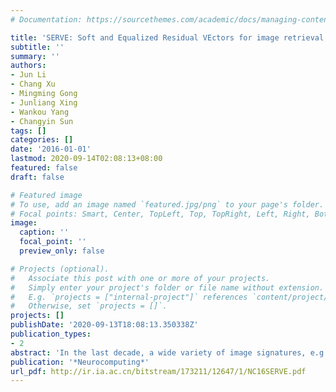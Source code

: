 ```yaml
---
# Documentation: https://sourcethemes.com/academic/docs/managing-content/

title: 'SERVE: Soft and Equalized Residual VEctors for image retrieval'
subtitle: ''
summary: ''
authors:
- Jun Li
- Chang Xu
- Mingming Gong
- Junliang Xing
- Wankou Yang
- Changyin Sun
tags: []
categories: []
date: '2016-01-01'
lastmod: 2020-09-14T02:08:13+08:00
featured: false
draft: false

# Featured image
# To use, add an image named `featured.jpg/png` to your page's folder.
# Focal points: Smart, Center, TopLeft, Top, TopRight, Left, Right, BottomLeft, Bottom, BottomRight.
image:
  caption: ''
  focal_point: ''
  preview_only: false

# Projects (optional).
#   Associate this post with one or more of your projects.
#   Simply enter your project's folder or file name without extension.
#   E.g. `projects = ["internal-project"]` references `content/project/deep-learning/index.md`.
#   Otherwise, set `projects = []`.
projects: []
publishDate: '2020-09-13T18:08:13.350338Z'
publication_types:
- 2
abstract: 'In the last decade, a wide variety of image signatures, e.g., Bag-of-Visual-Words (BOVW), Fisher Vector (FV), and Vector of Locally Aggregated Descriptor (VLAD), have been developed for effective image retrieval. These image signatures, however, are either computationally expensive or simplified for the purpose of trading accuracy for efficiency. To simultaneously guarantee efficiency and effectiveness, we propose a novel image signature termed Soft and Equalized Residual VEctors (SERVE) which is more discriminatively formulated and maintains higher accuracy. It improves VLAD by encoding the variability in within-cluster feature points into the summation of Residual Vectors (RV) while manifesting superiority in computational efficiency over FV. To find the latent low-dimensional manifolds underlying in the SERVE feature space, we propose to partition the original feature space into separate subspaces by random projections and employ multi-graph embedding to obtain additional performance gain. In particular, we make use of two fusion strategies for graph ensemble to generate a holistic representation. Extensive empirical studies carried out on the three retrieval-specific public benchmarks reveal that our method outperforms existing state-of-the-art methods and provides a promising paradigm for the image retrieval task.'
publication: '*Neurocomputing*'
url_pdf: http://ir.ia.ac.cn/bitstream/173211/12647/1/NC16SERVE.pdf
---
```

